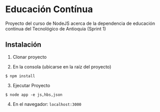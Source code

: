 # Educación Contínua
Proyecto del curso de NodeJS acerca de la dependencia de educación continua del Tecnológico de Antioquia (Sprint 1)

## Instalación
 
 1. Clonar proyecto
 
 2. En la consola (ubicarse en la raíz del proyecto)  
 
```
$ npm install
```
3. Ejecutar Proyecto

```
$ node app -e js,hbs,json
```
4. En el navegador:    `localhost:3000`
